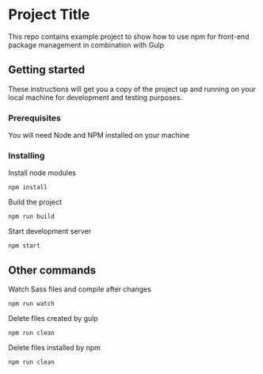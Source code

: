 # Project Title

This repo contains example project to show how to use npm for front-end package management in combination with Gulp

## Getting started

These instructions will get you a copy of the project up and running on your local machine for development and testing purposes. 

### Prerequisites

You will need Node and NPM installed on your machine

### Installing

Install node modules

```
npm install
```

Build the project

```
npm run build
```

Start development server

```
npm start
```

## Other commands

Watch Sass files and compile after changes

```
npm run watch
```

Delete files created by gulp

```
npm run clean
```

Delete files installed by npm

```
npm run clean
```